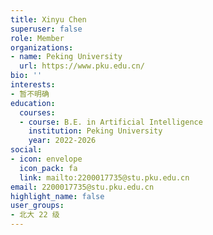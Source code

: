 ```yaml
---
title: Xinyu Chen
superuser: false
role: Member
organizations:
- name: Peking University
  url: https://www.pku.edu.cn/
bio: ''
interests:
- 暂不明确
education:
  courses:
  - course: B.E. in Artificial Intelligence
    institution: Peking University
    year: 2022-2026
social:
- icon: envelope
  icon_pack: fa
  link: mailto:2200017735@stu.pku.edu.cn
email: 2200017735@stu.pku.edu.cn
highlight_name: false
user_groups:
- 北大 22 级
---
```

